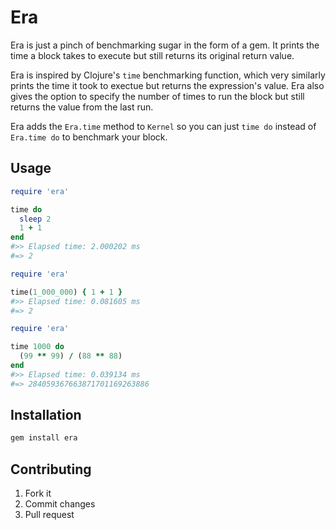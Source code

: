 # Era
Era is just a pinch of benchmarking sugar in the form of a gem. It prints the time a block takes to execute but still returns its original return value.

Era is inspired by Clojure's `time` benchmarking function, which very similarly prints the time it took to exectue but returns the expression's value. Era also gives the option to specify the number of times to run the block but still returns the value from the last run.

Era adds the `Era.time` method to `Kernel` so you can just `time do` instead of `Era.time do` to benchmark your block.

## Usage
```ruby
require 'era'

time do
  sleep 2
  1 + 1
end  
#>> Elapsed time: 2.000202 ms
#=> 2
```
```ruby
require 'era'

time(1_000_000) { 1 + 1 }
#>> Elapsed time: 0.081605 ms
#=> 2
```
```ruby
require 'era'

time 1000 do
  (99 ** 99) / (88 ** 88)
end
#>> Elapsed time: 0.039134 ms
#=> 284059367663871701169263886
```

## Installation
```bash
gem install era
```

## Contributing
1. Fork it
2. Commit changes
3. Pull request
